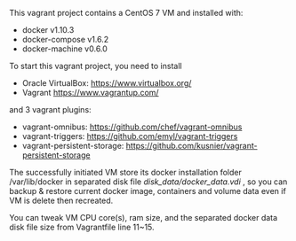 This vagrant project contains a CentOS 7 VM and installed with:

-	docker v1.10.3
-	docker-compose v1.6.2
-	docker-machine v0.6.0

To start this vagrant project, you need to install

-	Oracle VirtualBox: https://www.virtualbox.org/
-	Vagrant https://www.vagrantup.com/

and 3 vagrant plugins:

-	vagrant-omnibus: https://github.com/chef/vagrant-omnibus
-	vagrant-triggers: https://github.com/emyl/vagrant-triggers
-	vagrant-persistent-storage: https://github.com/kusnier/vagrant-persistent-storage

The successfully initiated VM store its docker installation folder /var/lib/docker in separated disk file *disk_data/docker_data.vdi* , so you can backup & restore current docker image, containers and volume data even if VM is delete then recreated.

You can tweak VM CPU core(s), ram size, and the separated docker data disk file size from Vagrantfile line 11~15.
